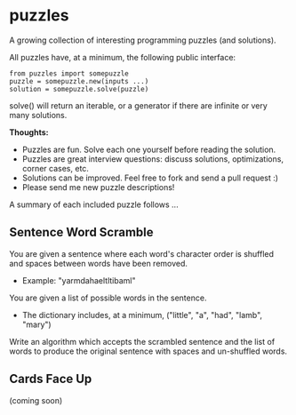 puzzles
=======
A growing collection of interesting programming puzzles (and solutions).

All puzzles have, at a minimum, the following public interface:

    from puzzles import somepuzzle
    puzzle = somepuzzle.new(inputs ...)
    solution = somepuzzle.solve(puzzle)

solve() will return an iterable, or a generator if there are infinite or very many
solutions.

**Thoughts:**
* Puzzles are fun. Solve each one yourself before reading the solution.
* Puzzles are great interview questions: discuss solutions, optimizations, corner cases, etc.
* Solutions can be improved. Feel free to fork and send a pull request :)
* Please send me new puzzle descriptions!

A summary of each included puzzle follows ...

Sentence Word Scramble
----------------------
You are given a sentence where each word's character order is shuffled and spaces
between words have been removed.
* Example: "yarmdahaeltltibaml"

You are given a list of possible words in the sentence.
* The dictionary includes, at a minimum, ("little", "a", "had", "lamb", "mary")

Write an algorithm which accepts the scrambled sentence and the list of words to
produce the original sentence with spaces and un-shuffled words.

Cards Face Up
-------------
(coming soon)
